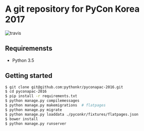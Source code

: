 # A git repository for PyCon Korea 2017

![travis](https://travis-ci.org/pythonkr/pyconkr-2017.svg?branch=master)

## Requiremensts
- Python 3.5

## Getting started

```bash
$ git clone git@github.com:pythonkr/pyconapac-2016.git
$ cd pyconapac-2016
$ pip install -r requirements.txt
$ python manage.py compilemessages
$ python manage.py makemigrations  # flatpages
$ python manage.py migrate
$ python manage.py loaddata ./pyconkr/fixtures/flatpages.json
$ bower install
$ python manage.py runserver
```

